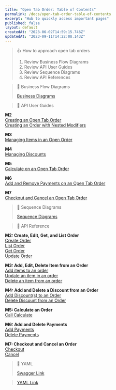```yaml
---
title: "Open Tab Order: Table of Contents"
permalink: /docs/open-tab-order-table-of-contents
excerpt: "Hub to quickly access important pages"
published: false
layout: default
createdAt: "2023-06-02T14:59:15.746Z"
updatedAt: "2023-09-11T14:22:08.143Z"
---
```

> 👍 How to approach open tab orders
> 
> 1. Review Business Flow Diagrams
> 2. Review API User Guides
> 3. Review Sequence Diagrams
> 4. Review API References

> 🚧 Business Flow Diagrams
> 
> [Business Diagrams]({{site.baseurl}}/docs/open-tab-orders-business-flow-diagrams)



> 📘 API User Guides

**M2**  
[Creating an Open Tab Order]({{site.baseurl}}/docs/creating-an-open-tab-order)  
[Creating an Order with Nested Modifiers]({{site.baseurl}}/docs/creating-an-order-with-nested-modifiers)

**M3**  
[Managing Items in an Open Order]({{site.baseurl}}/docs/managing-items-in-an-open-tab-order)

**M4**  
[Managing Discounts]({{site.baseurl}}/docs/managing-discounts)

**M5**  
[Calculate on an Open Tab Order]({{site.baseurl}}/docs/calculate-on-open-tab)

**M6**  
[Add and Remove Payments on an Open Tab Order]({{site.baseurl}}/docs/add-and-delete-payments-from-an-open-tab-order)

**M7**  
[Checkout and Cancel an Open Tab Order]({{site.baseurl}}/docs/checkout-and-cancel-an-open-order)

> 🚧 Sequence Diagrams
> 
> [Sequence Diagrams]({{site.baseurl}}/docs/orders-v3-sequence-diagrams)

> 📘 API Reference

**M2: Create, Edit, Get, and List Order**  
[Create Order]({{site.baseurl}}/reference/ordersv3#/All%20Check%20Management%20endpoints/OrdersV3Service_CreateOrder)  
[List Order]({{site.baseurl}}/reference/ordersv3#/All%20Check%20Management%20endpoints/OrdersV3Service_ListOrders)  
[Get Order]({{site.baseurl}}/reference/ordersv3#/All%20Check%20Management%20endpoints/OrdersV3Service_GetOrder)  
[Update Order]({{site.baseurl}}/reference/ordersv3#/All%20Check%20Management%20endpoints/OrdersV3Service_UpdateOrder)

**M3: Add, Edit, Delete Item from an Order**  
[Add items to an order]({{site.baseurl}}/reference/ordersv3#/All%20Check%20Management%20endpoints/OrdersV3Service_AddItems)  
[Update an item in an order]({{site.baseurl}}/reference/ordersv3#/All%20Check%20Management%20endpoints/OrdersV3Service_UpdateItem)  
[Delete an item from an order]({{site.baseurl}}/reference/ordersv3#/All%20Check%20Management%20endpoints/OrdersV3Service_DeleteItem)

**M4: Add and Delete a Discount from an Order**  
[Add Discount(s) to an Order]({{site.baseurl}}/reference/ordersv3#/Order%20discounts%20endpoints/OrdersV3Service_AddDiscounts)  
[Delete Discount from an Order]({{site.baseurl}}/reference/ordersv3#/Order%20discounts%20endpoints/OrdersV3Service_DeleteDiscount)

**M5: Calculate an Order**  
[Call Calculate]({{site.baseurl}}/reference/ordersv3#/All%20Check%20Management%20endpoints/OrdersV3Service_Calculate)

**M6: Add and Delete Payments**  
[Add Payments]({{site.baseurl}}/reference/ordersv3#/All%20Check%20Management%20endpoints/OrdersV3Service_AddPayments)  
[Delete Payments]({{site.baseurl}}/reference/ordersv3#/All%20Check%20Management%20endpoints/OrdersV3Service_DeletePayment)

**M7: Checkout and Cancel an Order**  
[Checkout]({{site.baseurl}}/reference/ordersv3#/All%20Check%20Management%20endpoints/OrdersV3Service_Checkout)  
[Cancel]({{site.baseurl}}/reference/ordersv3#/All%20Check%20Management%20endpoints/OrdersV3Service_Cancel)

> 🚧 YAML
> 
> [Swagger Link]({{site.baseurl}}/reference/ordersv3)
> 

> [YAML Link]({{site.baseurl}}/page/checkmgmt-yaml-files)
